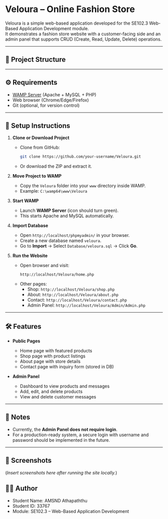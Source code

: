 # Veloura – Online Fashion Store

Veloura is a simple web-based application developed for the SE102.3 Web-Based Application Development module.  
It demonstrates a fashion store website with a customer-facing side and an admin panel that supports CRUD (Create, Read, Update, Delete) operations.

---

## 📂 Project Structure

---

## ⚙️ Requirements
- [WAMP Server](https://www.wampserver.com/en/) (Apache + MySQL + PHP)
- Web browser (Chrome/Edge/Firefox)
- Git (optional, for version control)

---

## 🚀 Setup Instructions

1. **Clone or Download Project**
   - Clone from GitHub:
     ```bash
     git clone https://github.com/your-username/Veloura.git
     ```
   - Or download the ZIP and extract it.

2. **Move Project to WAMP**
   - Copy the `Veloura` folder into your `www` directory inside WAMP.  
   - Example: `C:\wamp64\www\Veloura`

3. **Start WAMP**
   - Launch **WAMP Server** (icon should turn green).  
   - This starts Apache and MySQL automatically.

4. **Import Database**
   - Open `http://localhost/phpmyadmin/` in your browser.  
   - Create a new database named `veloura`.  
   - Go to **Import** → Select `Database/veloura.sql` → Click **Go**.  

5. **Run the Website**
   - Open browser and visit:
     ```
     http://localhost/Veloura/home.php
     ```
   - Other pages:
     - Shop: `http://localhost/Veloura/shop.php`
     - About: `http://localhost/Veloura/about.php`
     - Contact: `http://localhost/Veloura/contact.php`
     - Admin Panel: `http://localhost/Veloura/Admin/Admin.php`

---

## 🛠️ Features
- **Public Pages**
  - Home page with featured products
  - Shop page with product listings
  - About page with store details
  - Contact page with inquiry form (stored in DB)

- **Admin Panel**
  - Dashboard to view products and messages
  - Add, edit, and delete products
  - View and delete customer messages

---

## 📌 Notes
- Currently, the **Admin Panel does not require login**.  
- For a production-ready system, a secure login with username and password should be implemented in the future.

---

## 📸 Screenshots
(*Insert screenshots here after running the site locally.*)

## 👨‍💻 Author
- Student Name: AMSND Athapaththu
- Student ID: 33767
- Module: SE102.3 – Web-Based Application Development
